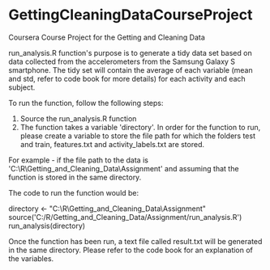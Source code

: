 GettingCleaningDataCourseProject
================================

Coursera Course Project for the Getting and Cleaning Data 

run_analysis.R function's purpose is to generate a tidy data set based on data collected from the accelerometers from the Samsung Galaxy S smartphone.  The tidy set will contain the average of each variable (mean and std, refer to code book for more details) for each activity and each subject.

To run the function, follow the following steps:

1.  Source the run_analysis.R function
2.  The function takes a variable 'directory'.  In order for the function to run, please create a variable to store the file path for which the folders test and train, features.txt and activity_labels.txt are stored.

For example - if the file path to the data is 'C:\R\Getting_and_Cleaning_Data\Assignment' and assuming that the function is stored in the same directory.

The code to run the function would be:


directory <- "C:\R\Getting_and_Cleaning_Data\Assignment"
source('C:/R/Getting_and_Cleaning_Data/Assignment/run_analysis.R')
run_analysis(directory)

Once the function has been run, a text file called result.txt will be generated in the same directory.  Please refer to the code book for an explanation of the variables.
